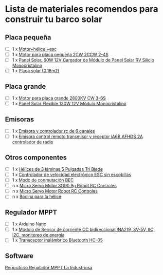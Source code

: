 # Lista de materiales recomendos para construir tu barco solar

## Placa pequeña
- [ ] 1 x [Motor+hélice +esc](https://a.aliexpress.com/_EHWQRUz)
- [ ] 1 x [Motor para placa pequeña 2CW 2CCW 2-4S](https://www.amazon.es/gp/product/B075731ZJM/ref=ox_sc_act_title_10?smid=A2EL6K6KDM9FO1&psc=1)
- [ ] 1 x [Panel Solar, 60W 12V Cargador de Módulo de Panel Solar RV Silicio Monocristalino](https://www.amazon.es/gp/product/B0B42KFSFY/ref=ox_sc_act_title_6?smid=A3A5E9UVDOIP4V&psc=1)
- [ ] 1 x [Placa solar (0.18m2)](https://a.aliexpress.com/_EyicdWv)

## Placa grande
- [ ] 1 x [Motor para placa grande 2800KV CW 3-6S](https://www.amazon.es/dp/B09VBCP24L?psc=1&ref_=cm_sw_r_cp_ud_ct_P5XTA2QGT3XCDVF6NE1D)
- [ ] 1 x [Panel Solar Flexible 130W 12V Módulo Monocristalino](https://www.amazon.es/gp/product/B08L7K1SFL/ref=ox_sc_act_title_5?smid=A1X24PMZYWVYTH&psc=1)

## Emisoras
- [ ] 1 x [Emisora y controlador rc de 6 canales](https://a.aliexpress.com/_EvFvpCd)
- [ ] 1 x [Emisora control remoto transmisor y receptor iA6B AFHDS 2A controlador de radio](https://www.amazon.es/gp/product/B0B1HW312D/ref=ox_sc_act_title_4?smid=A142DR6GY9P7VE&psc=1)

## Otros componentes
- [ ] 1 x [Hélices de 3 láminas 5 Pulgadas Tri Blade](https://www.amazon.es/gp/product/B078K4ND63/ref=ox_sc_act_title_9?smid=A6D9AD6XD84K0&psc=1)
- [ ] 1 x [Controlador de velocidad electrónico ESC sin escobillas](https://www.amazon.es/gp/product/B08YK732H4/ref=ox_sc_act_title_8?smid=A3HL3X33QUBQ9S&psc=1)
- [ ] 1 x [Modo de conmutación BEC ](https://www.amazon.es/gp/product/B09NX4RXD4/ref=ox_sc_act_title_7?smid=AJ6CMROSR7B9Z&psc=1)
- [ ] n x [Micro Servo Motor SG90 9g Robot RC Controles](https://www.amazon.es/gp/product/B07S2QSXY5/ref=ox_sc_act_title_3?smid=A3U34M6U9EFE6U&psc=1)
- [ ] n x [Micro Servo Motor Robot RC Controles](https://www.amazon.es/gp/product/B07S3V9FXV/ref=ox_sc_act_title_2?smid=A3U34M6U9EFE6U&psc=1)
- [ ] n x [Bocina para la hélice](https://es.aliexpress.com/item/4000621589106.html?spm=a2g0o.order_list.order_list_main.15.21ef194dQzQo75&gatewayAdapt=glo2esp)

## Regulador MPPT
- [ ] 1 x [Arduino Nano](https://store.arduino.cc/products/arduino-nano)
- [ ] 1 x [Módulo de Sensor de corriente CC bidireccional INA219, 3V-5V, IIC, I2C, monitoreo de energía](https://es.aliexpress.com/item/33047166203.html)
- [ ] 1 x [Transceptor inalámbrico Bluetooth HC-05](https://es.aliexpress.com/item/1005002168332848.html?)

## Software
[Repositorio Regulador MPPT La Industriosa](https://github.com/aindustriosa/Solar_MPPT_board)


